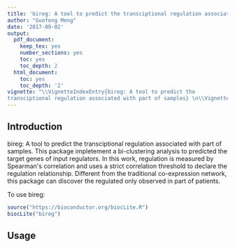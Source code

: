 ```yaml
---
title: 'bireg: A tool to predict the transciptional regulation associated with part of samples'
author: "Guofeng Meng"
date: '2017-09-02'
output:
  pdf_document:
    keep_tex: yes
    number_sections: yes
    toc: yes
    toc_depth: 2
  html_document:
    toc: yes
    toc_depth: '2'
vignette: "\\VignetteIndexEntry{bireg: A tool to predict the
transciptional regulation associated with part of samples} \n\\VignetteEncoding{UTF-8} \n\\VignetteEngine{knitr::rmarkdown}\n"
---
```


<!--
%\VignetteEngine{knitr::knitr}
%\VignetteIndexEntry{bireg: A tool to predict the transciptional regulation associated with part of samples}
-->

## Introduction

bireg: A tool to predict the transciptional regulation associated with part of samples. This package impletement a bi-clustering analysis to predicted the target genes of input regulators. In this work, regulation is measured by Spearman's correlation and uses a strict correlation threshold to declare the regulation relationship. Different from the traditional co-expression network, this package can discover the regulated only observed in part of patients. 


To use bireg:

```r
source("https://bioconductor.org/biocLite.R")
biocLite("bireg")
```

## Usage
